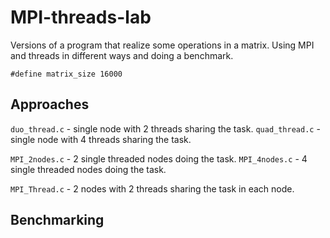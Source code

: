 # MPI-threads-lab
Versions of a program that realize some operations in a matrix. Using MPI and threads in different ways and doing a benchmark.
``` 
#define matrix_size 16000
```
## Approaches 
`duo_thread.c` - single node with 2 threads sharing the task.
`quad_thread.c` - single node with 4 threads sharing the task.

`MPI_2nodes.c` - 2 single threaded nodes doing the task. 
`MPI_4nodes.c` - 4 single threaded nodes doing the task.

`MPI_Thread.c` - 2 nodes with 2 threads sharing the task in each node.

## Benchmarking
